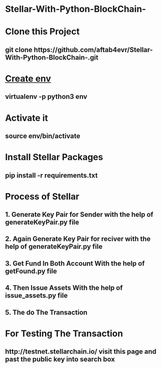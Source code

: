 # Stellar-With-Python-BlockChain-
<h1>Clone this Project</h1>
<h2>git clone https://github.com/aftab4evr/Stellar-With-Python-BlockChain-.git</h2>

<h1><u>Create env </u></h1>
<h2>virtualenv -p python3 env</h2>

<h1>Activate it</h1>
<h2>source env/bin/activate</h2>

<h1>Install Stellar Packages</h1>
<h2>pip install -r requirements.txt</h2>

<h1>Process of Stellar</h1>
<h2>1. Generate Key Pair for Sender with the help of generateKeyPair.py file</h2>
<h2>2. Again Generate Key Pair for reciver with the help of generateKeyPair.py file</h2>
<h2>3. Get Fund In Both Account With the help of getFound.py file</h2>
<h2>4. Then Issue Assets With the help of issue_assets.py file</h2>
<h2>5. The do The Transaction</h2>

<h1>For Testing The Transaction</h1>
<h2>http://testnet.stellarchain.io/ visit this page and past the public key into search box</h2>

